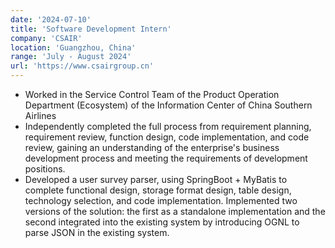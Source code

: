 ```yaml
---
date: '2024-07-10'
title: 'Software Development Intern'
company: 'CSAIR'
location: 'Guangzhou, China'
range: 'July - August 2024'
url: 'https://www.csairgroup.cn'
---
```


- Worked in the Service Control Team of the Product Operation Department (Ecosystem) of the Information Center of China Southern Airlines
- Independently completed the full process from requirement planning, requirement review, function design, code implementation, and code review, gaining an understanding of the enterprise's business development process and meeting the requirements of development positions.
- Developed a user survey parser, using SpringBoot + MyBatis to complete functional design, storage format design, table design, technology selection, and code implementation. Implemented two versions of the solution: the first as a standalone implementation and the second integrated into the existing system by introducing OGNL to parse JSON in the existing system.
